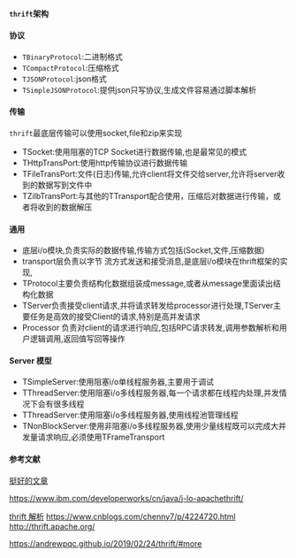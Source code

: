 

#### `thrift`架构








#### 协议

* `TBinaryProtocol`:二进制格式
* `TCompactProtocol`:压缩格式
* `TJSONProtocol`:json格式
* `TSimpleJSONProtocol`:提供json只写协议,生成文件容易通过脚本解析




#### 传输
`thrift`最底层传输可以使用socket,file和zip来实现
* TSocket:使用阻塞的TCP Socket进行数据传输,也是最常见的模式
* THttpTransPort:使用http传输协议进行数据传输
* TFileTransPort:文件(日志)传输,允许client将文件交给server,允许将server收到的数据写到文件中
* TZilbTransPort:与其他的TTransport配合使用，压缩后对数据进行传输，或者将收到的数据解压   




#### 通用

* 底层i/o模块,负责实际的数据传输,传输方式包括(Socket,文件,压缩数据)
* transport层负责以字节   流方式发送和接受消息,是底层i/o模块在thrift框架的实现,
* TProtocol主要负责结构化数据组装成message,或者从message里面读出结构化数据
* TServer负责接受client请求,并将请求转发给processor进行处理,TServer主要任务是高效的接受Client的请求,特别是高并发请求
* Processor 负责对client的请求进行响应,包括RPC请求转发,调用参数解析和用户逻辑调用,返回值写回等操作 



#### Server 模型

* TSimpleServer:使用阻塞i/o单线程服务器,主要用于调试
* TThreadServer:使用阻塞i/o多线程服务器,每一个请求都在线程内处理,并发情况下会有很多线程
* TThreadServer:使用阻塞i/o多线程服务器,使用线程池管理线程
* TNonBlockServer:使用非阻塞i/o多线程服务器,使用少量线程既可以完成大并发量请求响应,必须使用TFrameTransport


#### 参考文献

[挺好的文章](http://www.cnblogs.com/shangxiaofei/p/8504932.html)

https://www.ibm.com/developerworks/cn/java/j-lo-apachethrift/




[thrift 解析](https://andrewpqc.github.io/2019/02/24/thrift/#more)
https://www.cnblogs.com/chenny7/p/4224720.html
http://thrift.apache.org/

https://andrewpqc.github.io/2019/02/24/thrift/#more